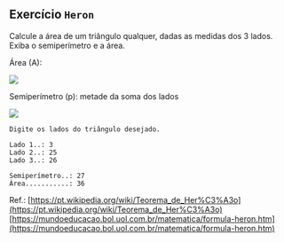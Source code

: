 ## Exercício `Heron`

Calcule a área de um triângulo qualquer, dadas as medidas dos 3 lados. Exiba o semiperímetro e a área.

Área (A): 

![](https://wikimedia.org/api/rest_v1/media/math/render/svg/bde3239088f69abf01f5c3f487b18d4fd3ae4505)

Semiperímetro (p): metade da soma dos lados

![](https://wikimedia.org/api/rest_v1/media/math/render/svg/08ed8a6e351198e0c4ca8d71fa2e2bc4171e9439)


```
Digite os lados do triângulo desejado.

Lado 1..: 3
Lado 2..: 25
Lado 3..: 26

Semiperímetro..: 27
Área...........: 36
```

Ref.: 
[https://pt.wikipedia.org/wiki/Teorema_de_Her%C3%A3o](https://pt.wikipedia.org/wiki/Teorema_de_Her%C3%A3o)
[https://mundoeducacao.bol.uol.com.br/matematica/formula-heron.htm](https://mundoeducacao.bol.uol.com.br/matematica/formula-heron.htm)
